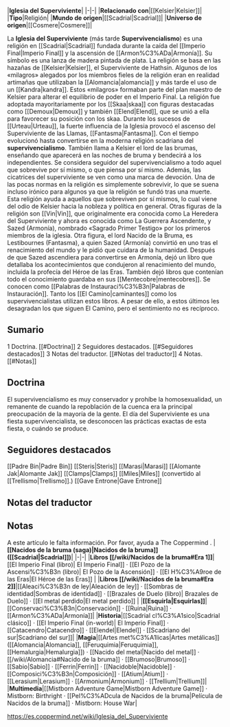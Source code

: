 

|**Iglesia del Superviviente**|
|-|-|
|**Relacionado con**|[[Kelsier\|Kelsier]]|
|**Tipo**|Religión|
|**Mundo de origen**|[[Scadrial\|Scadrial]]|
|**Universo de origen**|[[Cosmere\|Cosmere]]|

La **Iglesia del Superviviente** (más tarde **Supervivencialismo**) es una religión en [[Scadrial\|Scadrial]] fundada durante la caída del [[Imperio Final\|Imperio Final]] y la ascensión de [[Armon%C3%ADa\|Armonía]]. Su símbolo es una lanza de madera pintada de plata.
La religión se basa en las hazañas de [[Kelsier\|Kelsier]], el Superviviente de Hathsin. Algunos de los «milagros» alegados por los miembros fieles de la religión eran en realidad artimañas que utilizaban la [[Alomancia\|alomancia]] y más tarde el uso de un [[Kandra\|kandra]]. Estos «milagros» formaban parte del plan maestro de Kelsier para alterar el equilibrio de poder en el Imperio Final. La religión fue adoptada mayoritariamente por los [[Skaa\|skaa]] con figuras destacadas como [[Demoux\|Demoux]] y también [[Elend\|Elend]], que se unió a ella para favorecer su posición con los skaa. Durante los sucesos de [[Urteau\|Urteau]], la fuerte influencia de la Iglesia provocó el ascenso del Superviviente de las Llamas, [[Fantasma\|Fantasma]].
Con el tiempo evolucionó hasta convertirse en la moderna religión scadriana del **supervivencialismo**. También llama a Kelsier el lord de las brumas, enseñando que aparecerá en las noches de bruma y bendecirá a los independientes. Se considera seguidor del supervivencialismo a todo aquel que sobrevive por sí mismo, o que piensa por sí mismo. Además, las cicatrices del superviviente se ven como una marca de devoción. Una de las pocas normas en la religión es simplemente sobrevivir, lo que se suena incluso irónico para algunos ya que la religión se fundó tras una muerte. Esta religión ayuda a aquellos que sobreviven por sí mismos, lo cual viene del odio de Kelsier hacia la nobleza y política en general.
Otras figuras de la religión son [[Vin\|Vin]], que originalmente era conocida como La Heredera del Superviviente y ahora es conocida como La Guerrera Ascendente, y Sazed (Armonía), nombrado «Sagrado Primer Testigo» por los primeros miembros de la iglesia. Otra figura, el lord Nacido de la Bruma, es Lestibournes (Fantasma), a quien Sazed (Armonía) convirtió en uno tras el renacimiento del mundo y le pidió que cuidara de la humanidad.
Después de que Sazed ascendiera para convertirse en Armonía, dejó un libro que detallaba los acontecimientos que condujeron al renacimiento del mundo, incluida la profecía del Héroe de las Eras. También dejó libros que contenían todo el conocimiento guardaba en sus [[Mentecobre\|mentecobres]]. Se conocen como [[Palabras de Instauraci%C3%B3n\|Palabras de Instauración]]. Tanto los [[El Camino\|caminantes]] como los supervivencialistas utilizan estos libros. A pesar de ello, a estos últimos les desagradan los que siguen El Camino, pero el sentimiento no es recíproco.

## Sumario

1 Doctrina. [[#Doctrina]] 
2 Seguidores destacados. [[#Seguidores destacados]] 
3 Notas del traductor. [[#Notas del traductor]] 
4 Notas. [[#Notas]] 


## Doctrina
El supervivencialismo es muy conservador y prohíbe la homosexualidad, un remanente de cuando la repoblación de la cuenca era la principal preocupación de la mayoría de la gente.
El día del Superviviente es una fiesta supervivencialista, se desconocen las prácticas exactas de esta fiesta, o cuándo se produce.

## Seguidores destacados

[[Padre Bin\|Padre Bin]]
[[Steris\|Steris]]
[[Marasi\|Marasi]]
[[Alomante Jak\|Alomante Jak]]
[[Clamps\|Clamps]]
[[Miles\|Miles]] (convertido al [[Trellismo\|Trellismo]].)
[[Gave Entrone\|Gave Entrone]]

## Notas del traductor

## Notas

A este artículo le falta información. Por favor, ayuda a The Coppermind .
|**[[Nacidos de la bruma (saga)\|Nacidos de la bruma]] ([[Scadrial\|Scadrial]])**|
|-|-|
|**Libros [[/wiki/Nacidos de la bruma#Era 1]]**|[[El Imperio Final (libro)\| El Imperio Final]] · [[El Pozo de la Ascensi%C3%B3n (libro)\| El Pozo de la Ascensión]] · [[El H%C3%A9roe de las Eras\|El Héroe de las Eras]] |
|**Libros [[/wiki/Nacidos de la bruma#Era 2]]**|[[Aleaci%C3%B3n de ley\|Aleación de ley]] · [[Sombras de identidad\|Sombras de identidad]] · [[Brazales de Duelo (libro)\| Brazales de Duelo]] · [[El metal perdido\|El metal perdido]]  |
|**[[Esquirla\|Esquirlas]]**|[[Conservaci%C3%B3n\|Conservación]] · [[Ruina\|Ruina]] · [[Armon%C3%ADa\|Armonía]]|
|**Historia**|[[Scadrial cl%C3%A1sico\|Scadrial clásico]] · [[El Imperio Final (in-world)\| El Imperio Final]] · [[Catacendro\|Catacendro]] · [[Elendel\|Elendel]] · [[Scadriano del sur\|Scadriano del sur]]|
|**Magia**|[[Artes met%C3%A1licas\|Artes metálicas]] ([[Alomancia\|Alomancia]], [[Feruquimia\|Feruquimia]], [[Hemalurgia\|Hemalurgia]]) · [[Nacido del metal\|Nacido del metal]] · [[/wiki/Alomancia#Nacido de la bruma]] · [[Brumoso\|Brumoso]] · [[Sabio\|Sabio]] · [[Ferrin\|Ferrin]] · [[Nacidoble\|Nacidoble]] · [[Composici%C3%B3n\|Composición]] · [[Atium\|Atium]] · [[Lerasium\|Lerasium]] · [[Armonium\|Armonium]] · [[Trellium\|Trellium]]|
|**Multimedia**|[[Mistborn Adventure Game\|Mistborn Adventure Game‎‎]] · Mistborn: Birthright · [[Pel%C3%ADcula de Nacidos de la bruma\|Película de Nacidos de la bruma]] · Mistborn: House War|



https://es.coppermind.net/wiki/Iglesia_del_Superviviente